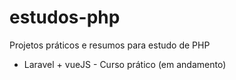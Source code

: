 # estudos-php
Projetos práticos e resumos para estudo de PHP

- Laravel + vueJS - Curso prático (em andamento)
